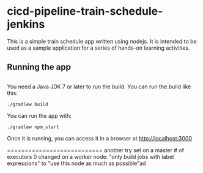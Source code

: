 # cicd-pipeline-train-schedule-jenkins

This is a simple train schedule app written using nodejs. It is intended to be used as a sample application for a series of hands-on learning activities.

##
## Running the app
##

You need a Java JDK 7 or later to run the build. You can run the build like this:

    ./gradlew build

You can run the app with:

    ./gradlew npm_start

Once it is running, you can access it in a browser at [http://localhost:3000](http://localhost:3000)

===========================
another try
set on a master # of executors 0
changed on a worker node: "only build jobs with label expressions" to "use this node as much as possible"ad
